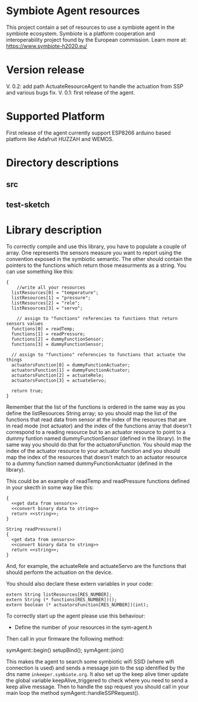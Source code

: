 Symbiote Agent resources
===========================================

This project contain a set of resources to use a symbiote agent in the symbiote ecosystem.
Symbiote is a platform cooperation and interoperability project found by the European commission. Learn more at: https://www.symbiote-h2020.eu/

# Version release

V. 0.2: add path ActuateResourceAgent to handle the actuation from SSP and various bugs fix.
V. 0.1: first release of the agent.

# Supported Platform

First release of the agent currently support ESP8266 arduino based platform like Adafruit HUZZAH and WEMOS.

# Directory descriptions

## src

## test-sketch

# Library description

To correctly compile and use this library, you have to populate a couple of array. One represents the sensors measure you want to report using the convention exposed in the symbiotic semantic. The other should contain the pointers to the functions which return those measurments as a string. You can use something like this:

```boolean setupBind(String* listResources, String (* functions[])(), boolean (* actuatorsFunction[])(int) )
{
    //write all your resources
  listResources[0] = "temperature";
  listResources[1] = "pressure";
  listResources[2] = "rele";
  listResources[3] = "servo";

    // assign to "functions" referencies to functions that return sensors values
  functions[0] = readTemp;
  functions[1] = readPressure;
  functions[2] = dummyFunctionSensor;
  functions[3] = dummyFunctionSensor;

  // assign to "functions" referencies to functions that actuate the things
  actuatorsFunction[0] = dummyFunctionActuator;
  actuatorsFunction[1] = dummyFunctionActuator;
  actuatorsFunction[2] = actuateRele;
  actuatorsFunction[3] = actuateServo;

  return true;
}
```
Remember that the list of the functions is ordered in the same way as you define the listResources String array; so you should map the list of the functions that read data from sensor at the index of the resources that are in read mode (not actuator) and the index of the functions array that doesn't correspond to a reading resource but to an actuator resource to point to a dummy funtion named dummyFunctionSensor (defined in the library). In the same way you should do that for the actuatorsFunction. You should map the index of the actuator resource to your actuator function and you should map the index of the resources that doesn't match to an actuator resource to a dummy function named dummyFunctionActuator (defined in the library).

This could be an example of readTemp and readPressure functions defined in your skecth in some way like this:

```String readTemp()
{
  <<get data from sensors>>
  <<convert binary data to string>>
  return <<string>>;
}

String readPressure()
{
  <get data from sensors>>
  <<convert binary data to string>>
  return <<string>>;
}
```
And, for example, the actuateRele and actuateServo are the functions that should perform the actuation on the device.

You should also declare these extern variables in your code:

```extern volatile boolean keepAlive_triggered;
extern String listResources[RES_NUMBER];
extern String (* functions[RES_NUMBER])();
extern boolean (* actuatorsFunction[RES_NUMBER])(int);
```

To correctly start up the agent please use this behaviour:

- Define the number of your resources in the sym-agent.h

Then call in your firmware the following method:

symAgent::begin()
setupBind();
symAgent::join()

This makes the agent to search some symbiotic wifi SSID (where wifi connection is used) and sends a message join to the ssp identified by the dns name `inkeeper.symbiote.org`. It also set up the keep alive timer update the global variable keepAlive_triggered to check where you need to send a keep alive message. Then to handle the ssp request you should call in your main loop the method symAgent::handleSSPRequest().
